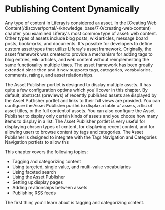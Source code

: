 # Publishing Content Dynamically [](id=publishing-content-dynamically)

Any type of content in Liferay is considered an asset. In the 
[Creating Web Content(/discover/portal/-/knowledge_base/7-0/creating-web-content)
chapter, you examined Liferay's most common type of asset: web content. Other
types of assets include blog posts, wiki articles, message board posts,
bookmarks, and documents. It's possible for developers to define custom asset
types that utilize Liferay's asset framework. Originally, the asset framework
was created to provide a mechanism for adding tags to blog entries, wiki
articles, and web content without reimplementing the same functionality multiple
times. The asset framework has been greatly extended since then and it now
supports tags, categories, vocabularies, comments, ratings, and asset
relationships.

The Asset Publisher portlet is designed to display multiple assets. It has quite
a few configuration options which you'll cover in this chapter. By default,
abstracts (previews) of recently published assets are displayed by the Asset
Publisher portlet and links to their full views are provided. You can configure
the Asset Publisher portlet to display a table of assets, a list of asset
titles, or the full content of assets. You can also configure the Asset
Publisher to display only certain kinds of assets and you choose how many items
to display in a list. The Asset Publisher portlet is very useful for displaying
chosen types of content, for displaying recent content, and for allowing users
to browse content by tags and categories. The Asset Publisher is designed to
integrate with the Tags Navigation and Categories Navigation portlets to allow
this

This chapter covers the following topics:

- Tagging and categorizing content
- Using targeted, single value, and multi-value vocabularies
- Using faceted search
- Using the Asset Publisher
- Setting up display pages
- Adding relationships between assets
- Publishing RSS feeds

The first thing you'll learn about is tagging and categorizing content.
